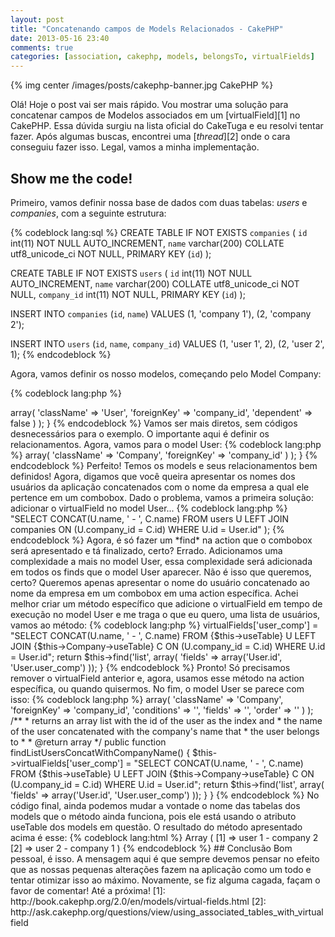 ```yaml
---
layout: post
title: "Concatenando campos de Models Relacionados - CakePHP"
date: 2013-05-16 23:40
comments: true
categories: [association, cakephp, models, belongsTo, virtualFields]
---
```

{% img center /images/posts/cakephp-banner.jpg CakePHP %}
<!-- more -->

Olá! Hoje o post vai ser mais rápido. Vou mostrar uma solução para concatenar campos de Modelos associados em um [virtualField][1] no CakePHP. Essa dúvida surgiu na lista oficial do CakeTuga e eu resolvi tentar fazer. Após algumas buscas, encontrei uma [*thread*][2] onde o cara conseguiu fazer isso. Legal, vamos a minha implementação.

## Show me the code!

Primeiro, vamos definir nossa base de dados com duas tabelas: *users* e *companies*, com a seguinte estrutura:

{% codeblock lang:sql %}
CREATE TABLE IF NOT EXISTS `companies` (
  `id` int(11) NOT NULL AUTO_INCREMENT,
  `name` varchar(200) COLLATE utf8_unicode_ci NOT NULL,
  PRIMARY KEY (`id`)
);

CREATE TABLE IF NOT EXISTS `users` (
  `id` int(11) NOT NULL AUTO_INCREMENT,
  `name` varchar(200) COLLATE utf8_unicode_ci NOT NULL,
  `company_id` int(11) NOT NULL,
  PRIMARY KEY (`id`)
);

INSERT INTO `companies` (`id`, `name`) VALUES
(1, 'company 1'),
(2, 'company 2');

INSERT INTO `users` (`id`, `name`, `company_id`) VALUES
(1, 'user 1', 2),
(2, 'user 2', 1);
{% endcodeblock %}

Agora, vamos definir os nosso modelos, começando pelo Model Company:

{% codeblock lang:php %}
<?php
App::uses('AppModel', 'Model');

class Company extends AppModel
{

	public $displayField = 'name';

	public $hasMany = array(
		'User' => array(
			'className' => 'User',
			'foreignKey' => 'company_id',
			'dependent' => false
		)
	);

}
{% endcodeblock %}

Vamos ser mais diretos, sem códigos desnecessários para o exemplo. O importante aqui é definir os relacionamentos. Agora, vamos para o model User:

{% codeblock lang:php %}
<?php
App::uses('AppModel', 'Model');

class User extends AppModel 
{
	public $displayField = 'name';
	
	public $belongsTo = array(
		'Company' => array(
			'className' => 'Company',
			'foreignKey' => 'company_id'
		)
	);
}

{% endcodeblock %}

Perfeito! Temos os models e seus relacionamentos bem definidos! Agora, digamos que você queira apresentar os nomes dos usuários da aplicação concatenados com o nome da empresa a qual ele pertence em um combobox. Dado o problema, vamos a primeira solução: adicionar o virtualField no model User...

{% codeblock lang:php %}
<?php
public $virtualFields = array(
	"user_comp" => "SELECT 
						CONCAT(U.name, ' - ', C.name) 
					FROM 
						users U
					LEFT JOIN 
						companies 
						ON (U.company_id = C.id)
					WHERE 
					U.id = User.id"
);
{% endcodeblock %}

Agora, é só fazer um *find* na action que o combobox será apresentado e tá finalizado, certo? Errado. Adicionamos uma complexidade a mais no model User, essa complexidade será adicionada em todos os finds que o model User aparecer. Não é isso que queremos, certo? Queremos apenas apresentar o nome do usuário concatenado ao nome da empresa em um combobox em uma action específica. Achei melhor criar um método específico que adicione o virtualField em tempo de execução no model User e me traga o que eu quero, uma lista de usuários, vamos ao método:

{% codeblock lang:php %}
<?php
public function findListUsersConcatWithCompanyName()
{
	$this->virtualFields['user_comp'] = "SELECT 
										CONCAT(U.name, ' - ', C.name) 
									FROM 
										{$this->useTable} U
									LEFT JOIN 
										{$this->Company->useTable} C
										ON (U.company_id = C.id)
									WHERE 
										U.id = User.id";

	return $this->find('list', array(
		'fields' => array('User.id', 'User.user_comp')
	));
}
{% endcodeblock %}

Pronto! Só precisamos remover o virtualField anterior e, agora, usamos esse método na action específica, ou quando quisermos.

No fim, o model User se parece com isso:

{% codeblock lang:php %}
<?php
App::uses('AppModel', 'Model');

class User extends AppModel 
{
	public $displayField = 'name';

	public $belongsTo = array(
		'Company' => array(
			'className' => 'Company',
			'foreignKey' => 'company_id',
			'conditions' => '',
			'fields' => '',
			'order' => ''
		)
	);

    /**
     * returns an array list with the id of the user as the index and
     * the name of the user concatenated with the company's name that 
     * the user belongs to
     * 
     * @return array
     */
	public function findListUsersConcatWithCompanyName()
	{
		$this->virtualFields['user_comp'] = "SELECT 
											CONCAT(U.name, ' - ', C.name) 
										FROM 
											{$this->useTable} U
										LEFT JOIN 
											{$this->Company->useTable} C
											ON (U.company_id = C.id)
										WHERE 
											U.id = User.id";

		return $this->find('list', array(
			'fields' => array('User.id', 'User.user_comp')
		));
	}
}

{% endcodeblock %}

No código final, ainda podemos mudar a vontade o nome das tabelas dos models que o método ainda funciona, pois ele está usando o atributo useTable dos models em questão.

O resultado do método apresentado acima é esse:

{% codeblock lang:html %}
Array
(
    [1] => user 1 - company 2
    [2] => user 2 - company 1
)
{% endcodeblock %}

## Conclusão

Bom pessoal, é isso. A mensagem aqui é que sempre devemos pensar no efeito que as nossas pequenas alterações fazem na aplicação como um todo e tentar otimizar isso ao máximo.

Novamente, se fiz alguma cagada, façam o favor de comentar!

Até a próxima!

[1]: http://book.cakephp.org/2.0/en/models/virtual-fields.html
[2]: http://ask.cakephp.org/questions/view/using_associated_tables_with_virtualfield